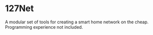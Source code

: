 # 127Net
A modular set of tools for creating a smart home network on the cheap. Programming experience not included.
